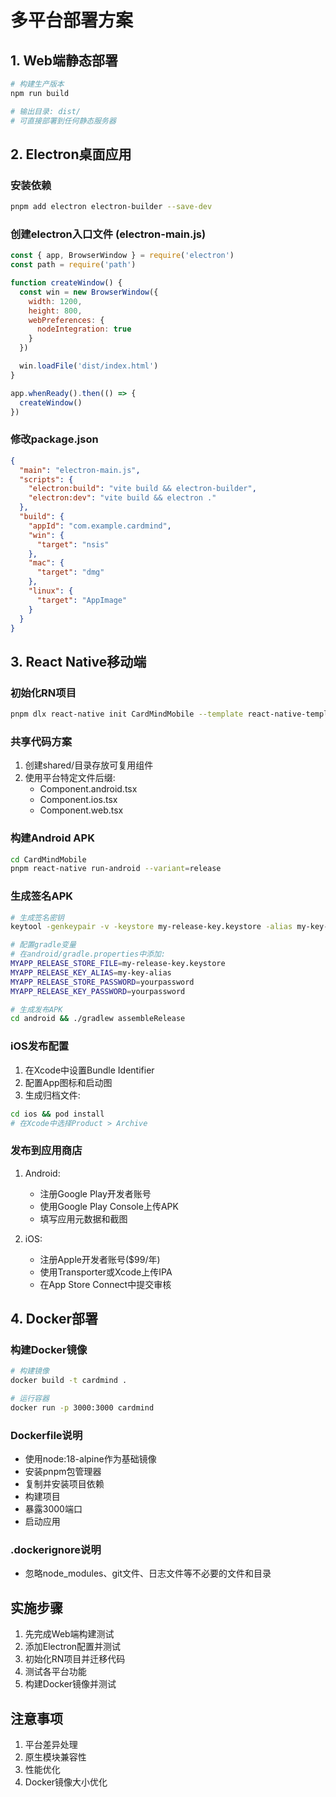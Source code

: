 # 多平台部署方案

## 1. Web端静态部署

```bash
# 构建生产版本
npm run build

# 输出目录: dist/
# 可直接部署到任何静态服务器
```

## 2. Electron桌面应用

### 安装依赖
```bash
pnpm add electron electron-builder --save-dev
```

### 创建electron入口文件 (electron-main.js)
```javascript
const { app, BrowserWindow } = require('electron')
const path = require('path')

function createWindow() {
  const win = new BrowserWindow({
    width: 1200,
    height: 800,
    webPreferences: {
      nodeIntegration: true
    }
  })

  win.loadFile('dist/index.html')
}

app.whenReady().then(() => {
  createWindow()
})
```

### 修改package.json
```json
{
  "main": "electron-main.js",
  "scripts": {
    "electron:build": "vite build && electron-builder",
    "electron:dev": "vite build && electron ."
  },
  "build": {
    "appId": "com.example.cardmind",
    "win": {
      "target": "nsis"
    },
    "mac": {
      "target": "dmg"
    },
    "linux": {
      "target": "AppImage"
    }
  }
}
```

## 3. React Native移动端

### 初始化RN项目
```bash
pnpm dlx react-native init CardMindMobile --template react-native-template-typescript
```

### 共享代码方案
1. 创建shared/目录存放可复用组件
2. 使用平台特定文件后缀:
   - Component.android.tsx
   - Component.ios.tsx
   - Component.web.tsx

### 构建Android APK
```bash
cd CardMindMobile
pnpm react-native run-android --variant=release
```

### 生成签名APK
```bash
# 生成签名密钥
keytool -genkeypair -v -keystore my-release-key.keystore -alias my-key-alias -keyalg RSA -keysize 2048 -validity 10000

# 配置gradle变量
# 在android/gradle.properties中添加:
MYAPP_RELEASE_STORE_FILE=my-release-key.keystore
MYAPP_RELEASE_KEY_ALIAS=my-key-alias
MYAPP_RELEASE_STORE_PASSWORD=yourpassword
MYAPP_RELEASE_KEY_PASSWORD=yourpassword

# 生成发布APK
cd android && ./gradlew assembleRelease
```

### iOS发布配置
1. 在Xcode中设置Bundle Identifier
2. 配置App图标和启动图
3. 生成归档文件:
```bash
cd ios && pod install
# 在Xcode中选择Product > Archive
```

### 发布到应用商店
1. Android:
   - 注册Google Play开发者账号
   - 使用Google Play Console上传APK
   - 填写应用元数据和截图

2. iOS:
   - 注册Apple开发者账号($99/年)
   - 使用Transporter或Xcode上传IPA
   - 在App Store Connect中提交审核

## 4. Docker部署

### 构建Docker镜像
```bash
# 构建镜像
docker build -t cardmind .

# 运行容器
docker run -p 3000:3000 cardmind
```

### Dockerfile说明
- 使用node:18-alpine作为基础镜像
- 安装pnpm包管理器
- 复制并安装项目依赖
- 构建项目
- 暴露3000端口
- 启动应用

### .dockerignore说明
- 忽略node_modules、git文件、日志文件等不必要的文件和目录

## 实施步骤

1. 先完成Web端构建测试
2. 添加Electron配置并测试
3. 初始化RN项目并迁移代码
4. 测试各平台功能
5. 构建Docker镜像并测试

## 注意事项

1. 平台差异处理
2. 原生模块兼容性
3. 性能优化
4. Docker镜像大小优化

